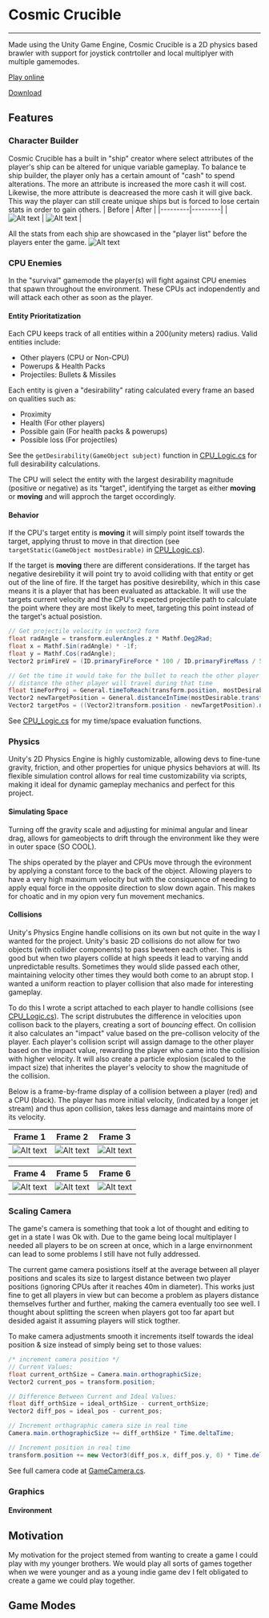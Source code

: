 # Cosmic Crucible

<hr/>

Made using the Unity Game Engine, Cosmic Crucible is a 2D physics based brawler with support for joystick contrtoller and local multiplyer with multiple gamemodes.

[Play online](https://simmer.io/@reedoover/cosmic-crucible)

[Download](https://reedoover.itch.io/cosmic-crucible)

## Features

### Character Builder
Cosmic Crucible has a built in "ship" creator where select attributes of the player's ship can be altered for unique variable gameplay. To balance te ship builder, the player only has a certain amount of "cash" to spend alterations. The more an attribute is increased the more cash it will cost. Likewise, the more attribute is deacreased the more cash it will give back. This way the player can still create unique ships but is forced to lose certain stats in order to gain others.
|  Before | After   |
|---------|---------|
| ![Alt text](https://raw.githubusercontent.com/reedbryan/CosmicCrucible/main/Assets/Sprites/UI/ReadmeScreenShots/PlayerBuilder2.png) | ![Alt text](https://raw.githubusercontent.com/reedbryan/CosmicCrucible/main/Assets/Sprites/UI/ReadmeScreenShots/PlayerBuilder1.png) |

All the stats from each ship are showcased in the "player list" before the players enter the game.
![Alt text](https://raw.githubusercontent.com/reedbryan/CosmicCrucible/main/Assets/Sprites/UI/ReadmeScreenShots/PlayerList.png)

### CPU Enemies
In the "survival" gamemode the player(s) will fight against CPU enemies that spawn throughout the environment. These CPUs act indopendently and will attack each other as soon as the player.

#### Entity Prioritatization
Each CPU keeps track of all entities within a 200(unity meters) radius. 
Valid entities include:
- Other players (CPU or Non-CPU)
- Powerups & Health Packs
- Projectiles: Bullets & Missiles

Each entity is given a "desirability" rating calculated every frame an based on qualities such as:
- Proximity
- Health (For other players)
- Possible gain (For health packs & powerups)
- Possible loss (For projectiles)

See the `getDesirability(GameObject subject)` function in [CPU_Logic.cs](https://github.com/reedbryan/CosmicCrucible/blob/main/Assets/Scripts/CPU/CPU_Logic.cs) for full desirability calculations.

The CPU will select the entity with the largest desirability magnitude (positive or negative) as its "target", identifying the target as either **moving** or **moving** and will approch the target occordingly.

#### Behavior
If the CPU's target entity is **moving** it will simply point itself towards the target, applying thrust to move in that direction (see `targetStatic(GameObject mostDesirable)` in [CPU_Logic.cs](https://github.com/reedbryan/CosmicCrucible/blob/main/Assets/Scripts/CPU/CPU_Logic.cs)). 

If the target is **moving** there are different considerations. If the target has negative desirebility it will point try to avoid colliding with that entity or get out of the line of fire. If the target has positive desirebility, which in this case means it is a player that has been evaluated as attackable. It will use the targets current velocity and the CPU's expected projectile path to calculate the point where they are most likely to meet, targeting this point instead of the target's actual posistion.
```c#
// Get projectile velocity in vector2 form
float radAngle = transform.eulerAngles.z * Mathf.Deg2Rad;
float x = Mathf.Sin(radAngle) * -1f;
float y = Mathf.Cos(radAngle);
Vector2 primFireV = (ID.primaryFireForce * 100 / ID.primaryFireMass / 50 * new Vector2(x,y)) + rb.velocity;

// Get the time it would take for the bullet to reach the other player and
// distance the other player will travel during that time
float timeForProj = General.timeToReach(transform.position, mostDesirable.transform.position, primFireV, ID.primaryFireDrag);
Vector2 newTargetPosition = General.distanceInTime(mostDesirable.transform.position, timeForProj, mostDrb.velocity, mostDrb.drag);
Vector2 targetPos = ((Vector2)transform.position - newTargetPosition).normalized;
```
See [CPU_Logic.cs](https://github.com/reedbryan/CosmicCrucible/blob/main/Assets/Scripts/Main/General.cs) for my time/space evaluation functions.

### Physics
Unity's 2D Physics Engine is highly customizable, allowing devs to fine-tune gravity, friction, and other properties for unique physics behaviors at will. Its flexible simulation control allows for real time customizability via scripts, making it ideal for dynamic gameplay mechanics and perfect for this project.

#### Simulating Space
Turning off the gravity scale and adjusting for minimal angular and linear drag, allows for gameobjects to drift through the environment like they were in outer space (SO COOL).

The ships operated by the player and CPUs move through the evironment by applying a constant force to the back of the object. Allowing players to have a very high maximum velocity but with the consiquence of needing to apply equal force in the opposite direction to slow down again. This makes for choatic and in my opion very fun movement mechanics. 

#### Collisions
Unity's Physics Engine handle collisions on its own but not quite in the way I wanted for the project. Unity's basic 2D collisions do not allow for two objects (with collider components) to pass bewteen each other. This is good but when two players collide at high speeds it lead to varying andd unpredictable results. Sometimes they would slide passed each other, maintaining velocity other times they would both come to an abrupt stop. I wanted a uniform reaction to player collision that also made for interesting gameplay. 

To do this I wrote a script attached to each player to handle collisions (see [CPU_Logic.cs](https://github.com/reedbryan/CosmicCrucible/blob/main/Assets/Scripts/Player/PlayerGraphics.cs)). The script distrubutes the difference in velocities upon collison back to the players, creating a sort of *bouncing* effect. On collision it also calculates an "impact" value based on the pre-collison velocity of the player. Each player's collision script will assign damage to the other player based on the impact value, rewarding the player who came into the collision with higher velocity. It will also create a particle explosion (scaled to the impact size) that inherites the player's velocity to show the magnitude of the collision.

Below is a frame-by-frame display of a collision between a player (red) and a CPU (black). The player has more initial velocity, (indicated by a longer jet stream) and thus apon collision, takes less damage and maintains more of its velocity.

| Frame 1 | Frame 2 | Frame 3 |
|---------|---------|---------|
| ![Alt text](https://raw.githubusercontent.com/reedbryan/CosmicCrucible/main/Assets/Sprites/UI/ReadmeScreenShots/collisionSC1.png) | ![Alt text](https://raw.githubusercontent.com/reedbryan/CosmicCrucible/main/Assets/Sprites/UI/ReadmeScreenShots/collisionSC2.png) | ![Alt text](https://raw.githubusercontent.com/reedbryan/CosmicCrucible/main/Assets/Sprites/UI/ReadmeScreenShots/collisionSC3.png) |

| Frame 4 | Frame 5 | Frame 6 |
|---------|---------|---------|
| ![Alt text](https://raw.githubusercontent.com/reedbryan/CosmicCrucible/main/Assets/Sprites/UI/ReadmeScreenShots/collisionSC4.png) | ![Alt text](https://raw.githubusercontent.com/reedbryan/CosmicCrucible/main/Assets/Sprites/UI/ReadmeScreenShots/collisionSC5.png) | ![Alt text](https://raw.githubusercontent.com/reedbryan/CosmicCrucible/main/Assets/Sprites/UI/ReadmeScreenShots/collisionSC6.png) |

### Scaling Camera
The game's camera is something that took a lot of thought and editing to get in a state I was Ok with. Due to the game being local multiplayer I needed all players to be on screen at once, which in a large envirnonment can lead to some problems I still have not fully addressed.

The current game camera posistions itself at the average between all player positions and scales its size to largest distance between two player positions (ignoring CPUs after it reaches 40m in diameter). This works just fine to get all players in view but can become a problem as players distance themselves further and further, making the camera eventually too see well. I thought about splitting the screen when players got too far apart but desided agaist it assuming players will stick togther.

To make camera adjustments smooth it increments itself towards the ideal position & size instead of simply being set to those values:
```c#
/* increment camera position */
// Current Values:
float current_orthSize = Camera.main.orthographicSize;
Vector2 current_pos = transform.position;

// Difference Between Current and Ideal Values:
float diff_orthSize = ideal_orthSize - current_orthSize;
Vector2 diff_pos = ideal_pos - current_pos;

// Increment orthagraphic camera size in real time
Camera.main.orthographicSize += diff_orthSize * Time.deltaTime;

// Increment position in real time
transform.position += new Vector3(diff_pos.x, diff_pos.y, 0) * Time.deltaTime;
```

See full camera code at [GameCamera.cs](https://github.com/reedbryan/CosmicCrucible/blob/main/Assets/Scripts/Main/GameCamera.cs).

### Graphics

#### Environment

## Motivation
My motivation for the project stemed from wanting to create a game I could play with my younger brothers. We would play all sorts of games together when we were younger and as a young indie game dev I felt obligated to create a game we could play together.

## Game Modes
